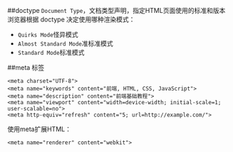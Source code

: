 ##doctype
``Document Type``，文档类型声明，指定HTML页面使用的标准和版本
浏览器根据 doctype 决定使用哪种渲染模式：
* ``Quirks Mode``怪异模式
* ``Almost Standard Mode``准标准模式
* ``Standard Mode``标准模式

##meta 标签
```
<meta charset="UTF-8">
<meta name="keywords" content="前端, HTML, CSS, JavaScript">
<meta name="description" content="前端基础教程">
<meta name="viewport" content="width=device-width; initial-scale=1; user-scalable=no">
<meta http-equiv="refresh" content="5; url=http://example.com/">
```
使用meta扩展HTML：
```
<meta name="renderer" content="webkit">
```


